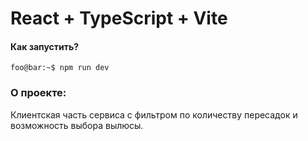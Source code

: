 # React + TypeScript + Vite

#### Как запустить?

```console
foo@bar:~$ npm run dev
```

### О проекте: 

Клиентская часть сервиса с фильтром по количеству пересадок и возможность выбора вылюсы. 
